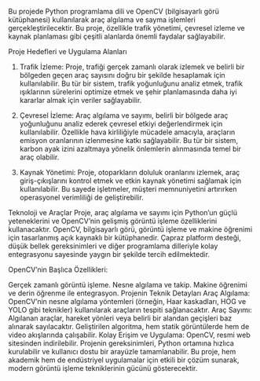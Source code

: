 Bu projede Python programlama dili ve OpenCV (bilgisayarlı görü kütüphanesi) kullanılarak araç algılama ve sayma işlemleri gerçekleştirilecektir. Bu proje, özellikle trafik yönetimi, çevresel izleme ve kaynak planlaması gibi çeşitli alanlarda önemli faydalar sağlayabilir.

Proje Hedefleri ve Uygulama Alanları
1. Trafik İzleme:
Proje, trafiği gerçek zamanlı olarak izlemek ve belirli bir bölgeden geçen araç sayısını doğru bir şekilde hesaplamak için kullanılabilir. Bu tür bir sistem, trafik yoğunluğunu analiz etmek, trafik ışıklarının sürelerini optimize etmek ve şehir planlamasında daha iyi kararlar almak için veriler sağlayabilir.

2. Çevresel İzleme:
Araç algılama ve sayımı, belirli bir bölgede araç yoğunluğunu analiz ederek çevresel etkiyi değerlendirmek için kullanılabilir. Özellikle hava kirliliğiyle mücadele amacıyla, araçların emisyon oranlarının izlenmesine katkı sağlayabilir. Bu tür bir sistem, karbon ayak izini azaltmaya yönelik önlemlerin alınmasında temel bir araç olabilir.

3. Kaynak Yönetimi:
Proje, otoparkların doluluk oranlarını izlemek, araç giriş-çıkışlarını kontrol etmek ve etkin kaynak yönetimi sağlamak için kullanılabilir. Bu sayede işletmeler, müşteri memnuniyetini artırırken operasyonel verimliliği de geliştirebilir.

Teknoloji ve Araçlar
Proje, araç algılama ve sayımı için Python’un güçlü yeteneklerini ve OpenCV’nin gelişmiş görüntü işleme özelliklerini kullanacaktır. OpenCV, bilgisayarlı görü, görüntü işleme ve makine öğrenimi için tasarlanmış açık kaynaklı bir kütüphanedir. Çapraz platform desteği, düşük bellek gereksinimleri ve diğer programlama dilleriyle kolay entegrasyonu sayesinde yaygın bir şekilde tercih edilmektedir.

OpenCV’nin Başlıca Özellikleri:

Gerçek zamanlı görüntü işleme.
Nesne algılama ve takip.
Makine öğrenimi ve derin öğrenme ile entegrasyon.
Projenin Teknik Detayları
Araç Algılama: OpenCV’nin nesne algılama yöntemleri (örneğin, Haar kaskadları, HOG ve YOLO gibi teknikler) kullanılarak araçların tespiti sağlanacaktır.
Araç Sayımı: Algılanan araçlar, hareket yönleri veya belirli bir alandan geçişleri baz alınarak sayılacaktır. Geliştirilen algoritma, hem statik görüntülerde hem de video akışlarında çalışabilir.
Kolay Erişim ve Uygulama: OpenCV, resmi web sitesinden indirilebilir. Projenin gereksinimleri, Python ortamına hızlıca kurulabilir ve kullanıcı dostu bir arayüzle tamamlanabilir.
Bu proje, hem akademik hem de endüstriyel uygulamalar için etkili bir çözüm sunarak, modern görüntü işleme tekniklerinin gücünü gösterecektir.
